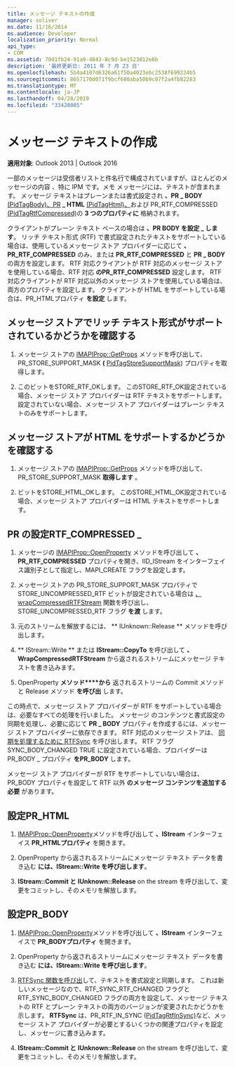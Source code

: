 ```yaml
---
title: メッセージ テキストの作成
manager: soliver
ms.date: 11/16/2014
ms.audience: Developer
localization_priority: Normal
api_type:
- COM
ms.assetid: 70d1fb24-91a9-4043-8c9d-be1523012e6b
description: '最終更新日: 2011 年 7 月 23 日'
ms.openlocfilehash: 5b4a4107d6326a61f50a4023ebc2538f699224b5
ms.sourcegitcommit: 8657170d071f9bcf680aba50b9c07f2a4fb82283
ms.translationtype: MT
ms.contentlocale: ja-JP
ms.lasthandoff: 04/28/2019
ms.locfileid: "33428005"
---
```

# <a name="creating-message-text"></a>メッセージ テキストの作成

**適用対象**: Outlook 2013 | Outlook 2016 
  
一部のメッセージは受信者リストと件名行で構成されていますが、ほとんどのメッセージの内容 、特に IPM です。メモ メッセージには、テキストが含まれます。 メッセージ テキストはプレーンまたは書式設定され **、PR \_ BODY** [(PidTagBody)、PR](pidtagbody-canonical-property.md) **\_ HTML** [(PidTagHtml)、](pidtaghtml-canonical-property.md)および PR_RTF_COMPRESSED [(PidTagRtfCompressed)](pidtagrtfcompressed-canonical-property.md)の **3 つのプロパティに** 格納されます。 

クライアントがプレーン テキスト ベースの場合は **、PR BODY を設定 \_ します**。 リッチ テキスト形式 (RTF) で書式設定されたテキストをサポートしている場合は、使用しているメッセージ ストア プロバイダーに応じて **、PR_RTF_COMPRESSED** のみ、または **PR_RTF_COMPRESSED** と **PR \_ BODY** の両方を設定します。 RTF 対応クライアントが RTF 対応のメッセージ ストアを使用している場合、RTF 対応 **のPR_RTF_COMPRESSED** 設定します。 RTF 対応クライアントが RTF 対応以外のメッセージ ストアを使用している場合は、両方のプロパティを設定します。 クライアントが HTML をサポートしている場合は、PR_HTMLプロパティ **を設定** します。 
  
## <a name="determine-whether-your-message-store-supports-rich-text-format"></a>メッセージ ストアでリッチ テキスト形式がサポートされているかどうかを確認する
  
1. メッセージ ストアの [IMAPIProp::GetProps](imapiprop-getprops.md) メソッドを呼び出して、PR_STORE_SUPPORT_MASK **(** [PidTagStoreSupportMask](pidtagstoresupportmask-canonical-property.md)) プロパティを取得します。
    
2. このビットをSTORE_RTF_OKします。 このSTORE_RTF_OK設定されている場合、メッセージ ストア プロバイダーは RTF テキストをサポートします。 設定されていない場合、メッセージ ストア プロバイダーはプレーン テキストのみをサポートします。
    
## <a name="determine-whether-your-message-store-supports-html"></a>メッセージ ストアが HTML をサポートするかどうかを確認する
  
1. メッセージ ストアの [IMAPIProp::GetProps](imapiprop-getprops.md) メソッドを呼び出して、PR_STORE_SUPPORT_MASK **取得します** 。 
    
2. ビットをSTORE_HTML_OKします。 このSTORE_HTML_OK設定されている場合、メッセージ ストア プロバイダーは HTML テキストをサポートします。 
    
## <a name="set-pr_rtf_compressed"></a>PR の設定RTF_COMPRESSED \_
  
1. メッセージの [IMAPIProp::OpenProperty](imapiprop-openproperty.md) メソッドを呼び出して **、PR_RTF_COMPRESSED** プロパティを開き、IID_IStream をインターフェイス識別子として指定し、MAPI_CREATE フラグを設定します。 
    
2. メッセージ ストアの PR_STORE_SUPPORT_MASK プロパティで STORE_UNCOMPRESSED_RTF ビットが設定されている場合は [、wrapCompressedRTFStream](wrapcompressedrtfstream.md) 関数を呼び出し、STORE_UNCOMPRESSED_RTF フラグ **を渡** します。 
    
3. 元のストリームを解放するには、 ** IUnknown::Release ** メソッドを呼び出します。 
    
4. ** IStream::Write ** または **IStream::CopyTo** を呼び出して **、WrapCompressedRTFStream** から返されるストリームにメッセージ テキストを書き込みます。
    
5. OpenProperty **メソッド****から** 返されるストリームの Commit メソッドと Release メソッド **を呼び出** します。 
    
この時点で、メッセージ ストア プロバイダーが RTF をサポートしている場合は、必要なすべての処理を行いました。 メッセージ のコンテンツと書式設定の同期を処理し、必要に応じて **PR \_ BODY** プロパティを作成するには、メッセージ ストア プロバイダーに依存できます。 RTF 対応のメッセージ ストアは、 [同期を処理するために RTFSync](rtfsync.md) を呼び出します。 RTF フラグSYNC_BODY_CHANGED TRUE に設定されている場合、プロバイダーは PR_BODY \_ プロパティ **をPR_BODY** します。 
  
メッセージ ストア プロバイダーが RTF をサポートしていない場合は、PR_BODY プロパティを設定して RTF 以外 **のメッセージ コンテンツを追加する必要** があります。 
  
## <a name="set-pr_html"></a>設定PR_HTML
  
1. [IMAPIProp::OpenProperty](imapiprop-openproperty.md)メソッドを呼び出して **、IStream** インターフェイス **PR_HTMLプロパティ** を開きます。 
    
2. OpenProperty から返されるストリームにメッセージ テキスト データを書き込む **には、IStream::Write を呼び出します**。  
    
3. **IStream::Commit と** **IUnknown::Release** on the stream を呼び出して、変更をコミットし、そのメモリを解放します。 
    
## <a name="set-pr_body"></a>設定PR_BODY
  
1. [IMAPIProp::OpenProperty](imapiprop-openproperty.md)メソッドを呼び出して **、IStream** インターフェイスで **PR_BODYプロパティ** を開きます。 
    
2. OpenProperty から返されるストリームにメッセージ テキスト データを書き込む **には、IStream::Write を呼び出します**。  
    
3. [RTFSync 関数を呼び出](rtfsync.md)して、テキストを書式設定と同期します。 これは新しいメッセージなので、RTF_SYNC_RTF_CHANGED フラグと RTF_SYNC_BODY_CHANGED フラグの両方を設定して、メッセージ テキストの RTF とプレーン テキストの両方のバージョンが変更されたかどうかを示します。 **RTFSync** は、PR_RTF_IN_SYNC ([PidTagRtfInSync)](pidtagrtfinsync-canonical-property.md)など、メッセージ ストア プロバイダーが必要とするいくつかの関連プロパティを設定し、メッセージに書き込みます。 
    
4. **IStream::Commit と** **IUnknown::Release** on the stream を呼び出して、変更をコミットし、そのメモリを解放します。 
    

